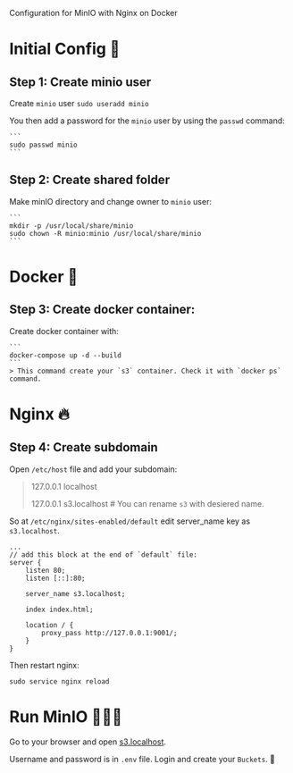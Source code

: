 Configuration for MinIO with Nginx on Docker 
# Initial Config 🦜
## Step 1: Create minio user
Create `minio` user
    ```
    sudo useradd minio
    ```

You then add a password for the `minio` user by using the `passwd` command:

    ```
    sudo passwd minio
    ```
## Step 2: Create shared folder
Make minIO directory and change owner to `minio` user:


    ```
    mkdir -p /usr/local/share/minio
    sudo chown -R minio:minio /usr/local/share/minio
    ```

# Docker 🐳
## Step 3: Create docker container:
Create docker container with:

    ```
    docker-compose up -d --build
    ```
    > This command create your `s3` container. Check it with `docker ps` command.


# Nginx 🔥
## Step 4: Create subdomain
Open `/etc/host` file and add your subdomain:
> 127.0.0.1       localhost 
>
> 127.0.0.1       s3.localhost # You can rename `s3` with desiered name.

So at `/etc/nginx/sites-enabled/default` edit server_name key as `s3.localhost`.

    ...
    // add this block at the end of `default` file:
    server {
        listen 80;
        listen [::]:80;

        server_name s3.localhost;

        index index.html;

        location / {
            proxy_pass http://127.0.0.1:9001/;
        }
    }

Then restart nginx:
    
    sudo service nginx reload
    

 # Run MinIO 🏃🏽‍♂️
 Go to your browser and open [s3.localhost](http://s3.localhost).

 Username and password is in `.env` file. Login and create your `Buckets`. 🌟

